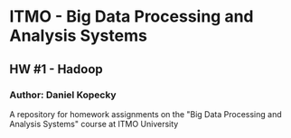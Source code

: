 # ITMO - Big Data Processing and Analysis Systems
## HW #1 - Hadoop
### Author: Daniel Kopecky
A repository for homework assignments on the "Big Data Processing and Analysis Systems" course at ITMO University
